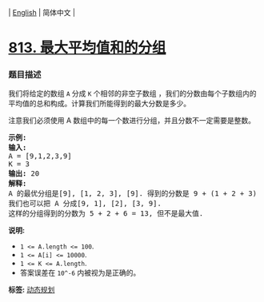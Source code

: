 | [English](README_EN.md) | 简体中文 |

# [813. 最大平均值和的分组](https://leetcode-cn.com/problems/largest-sum-of-averages)
 ### 题目描述
<p>我们将给定的数组&nbsp;<code>A</code>&nbsp;分成&nbsp;<code>K</code>&nbsp;个相邻的非空子数组 ，我们的分数由每个子数组内的平均值的总和构成。计算我们所能得到的最大分数是多少。</p>

<p>注意我们必须使用 A 数组中的每一个数进行分组，并且分数不一定需要是整数。</p>

<pre>
<strong>示例:</strong>
<strong>输入:</strong> 
A = [9,1,2,3,9]
K = 3
<strong>输出:</strong> 20
<strong>解释:</strong> 
A 的最优分组是[9], [1, 2, 3], [9]. 得到的分数是 9 + (1 + 2 + 3) / 3 + 9 = 20.
我们也可以把 A 分成[9, 1], [2], [3, 9].
这样的分组得到的分数为 5 + 2 + 6 = 13, 但不是最大值.
</pre>

<p><strong>说明: </strong></p>

<ul>
	<li><code>1 &lt;= A.length &lt;= 100</code>.</li>
	<li><code>1 &lt;= A[i] &lt;= 10000</code>.</li>
	<li><code>1 &lt;= K &lt;= A.length</code>.</li>
	<li>答案误差在&nbsp;<code>10^-6</code>&nbsp;内被视为是正确的。</li>
</ul>

**标签:**  [动态规划](https://leetcode-cn.com/tag/dynamic-programming) 